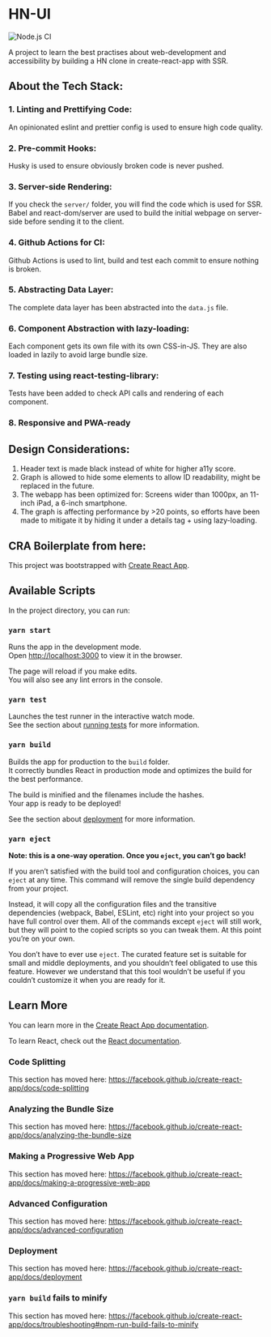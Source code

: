 # HN-UI
![Node.js CI](https://github.com/akash-joshi/accessible-hn/workflows/Node.js%20CI/badge.svg)

A project to learn the best practises about web-development and accessibility by building a HN clone in create-react-app with SSR.

## About the Tech Stack:

### 1. Linting and Prettifying Code:
An opinionated eslint and prettier config is used to ensure high code quality.

### 2. Pre-commit Hooks:
Husky is used to ensure obviously broken code is never pushed.

### 3. Server-side Rendering:
If you check the `server/` folder, you will find the code which is used for SSR. Babel and react-dom/server are used to build the initial webpage on server-side before sending it to the client.

### 4. Github Actions for CI:
Github Actions is used to lint, build and test each commit to ensure nothing is broken.

### 5. Abstracting Data Layer:
The complete data layer has been abstracted into the `data.js` file.

### 6. Component Abstraction with lazy-loading:
Each component gets its own file with its own CSS-in-JS. They are also loaded in lazily to avoid large bundle size.

### 7. Testing using react-testing-library:
Tests have been added to check API calls and rendering of each component.

### 8. Responsive and PWA-ready

## Design Considerations:

1. Header text is made black instead of white for higher a11y score.
2. Graph is allowed to hide some elements to allow ID readability, might be replaced in the future.
3. The webapp has been optimized for: Screens wider than 1000px, an 11-inch iPad, a 6-inch smartphone.
4. The graph is affecting performance by >20 points, so efforts have been made to mitigate it by hiding it under a details tag + using lazy-loading.

## CRA Boilerplate from here:

This project was bootstrapped with [Create React App](https://github.com/facebook/create-react-app).

## Available Scripts

In the project directory, you can run:

### `yarn start`

Runs the app in the development mode.<br />
Open [http://localhost:3000](http://localhost:3000) to view it in the browser.

The page will reload if you make edits.<br />
You will also see any lint errors in the console.

### `yarn test`

Launches the test runner in the interactive watch mode.<br />
See the section about [running tests](https://facebook.github.io/create-react-app/docs/running-tests) for more information.

### `yarn build`

Builds the app for production to the `build` folder.<br />
It correctly bundles React in production mode and optimizes the build for the best performance.

The build is minified and the filenames include the hashes.<br />
Your app is ready to be deployed!

See the section about [deployment](https://facebook.github.io/create-react-app/docs/deployment) for more information.

### `yarn eject`

**Note: this is a one-way operation. Once you `eject`, you can’t go back!**

If you aren’t satisfied with the build tool and configuration choices, you can `eject` at any time. This command will remove the single build dependency from your project.

Instead, it will copy all the configuration files and the transitive dependencies (webpack, Babel, ESLint, etc) right into your project so you have full control over them. All of the commands except `eject` will still work, but they will point to the copied scripts so you can tweak them. At this point you’re on your own.

You don’t have to ever use `eject`. The curated feature set is suitable for small and middle deployments, and you shouldn’t feel obligated to use this feature. However we understand that this tool wouldn’t be useful if you couldn’t customize it when you are ready for it.

## Learn More

You can learn more in the [Create React App documentation](https://facebook.github.io/create-react-app/docs/getting-started).

To learn React, check out the [React documentation](https://reactjs.org/).

### Code Splitting

This section has moved here: https://facebook.github.io/create-react-app/docs/code-splitting

### Analyzing the Bundle Size

This section has moved here: https://facebook.github.io/create-react-app/docs/analyzing-the-bundle-size

### Making a Progressive Web App

This section has moved here: https://facebook.github.io/create-react-app/docs/making-a-progressive-web-app

### Advanced Configuration

This section has moved here: https://facebook.github.io/create-react-app/docs/advanced-configuration

### Deployment

This section has moved here: https://facebook.github.io/create-react-app/docs/deployment

### `yarn build` fails to minify

This section has moved here: https://facebook.github.io/create-react-app/docs/troubleshooting#npm-run-build-fails-to-minify
